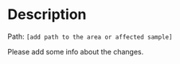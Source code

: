 # Description #

Path: `[add path to the area or affected sample]`

Please add some info about the changes. 
